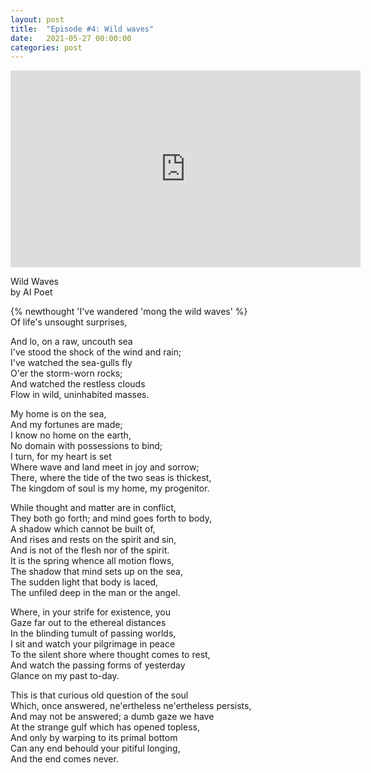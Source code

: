 ```yaml
---
layout: post
title:  "Episode #4: Wild waves"
date:   2021-05-27 00:00:00
categories: post
---
```

<iframe width="560" height="315" src="https://www.youtube.com/embed/raw09zEs0R8" title="YouTube video player" frameborder="0" allow="accelerometer; autoplay; clipboard-write; encrypted-media; gyroscope; picture-in-picture" allowfullscreen></iframe>

Wild Waves<br>
by AI Poet

{% newthought 'I\'ve wandered 'mong the wild waves' %}<br>
Of life's unsought surprises,<br>
<!--more-->
And lo, on a raw, uncouth sea<br>
I've stood the shock of the wind and rain;<br>
I've watched the sea-gulls fly<br>
O'er the storm-worn rocks;<br>
And watched the restless clouds<br>
Flow in wild, uninhabited masses.<br>

My home is on the sea,<br>
And my fortunes are made;<br>
I know no home on the earth,<br>
No domain with possessions to bind;<br>
I turn, for my heart is set<br>
Where wave and land meet in joy and sorrow;<br>
There, where the tide of the two seas is thickest,<br>
The kingdom of soul is my home, my progenitor.<br>

While thought and matter are in conflict,<br>
They both go forth; and mind goes forth to body,<br>
A shadow which cannot be built of,<br>
And rises and rests on the spirit and sin,<br>
And is not of the flesh nor of the spirit.<br>
It is the spring whence all motion flows,<br>
The shadow that mind sets up on the sea,<br>
The sudden light that body is laced,<br>
The unfiled deep in the man or the angel.<br>

Where, in your strife for existence, you<br>
Gaze far out to the ethereal distances<br>
In the blinding tumult of passing worlds,<br>
I sit and watch your pilgrimage in peace<br>
To the silent shore where thought comes to rest,<br>
And watch the passing forms of yesterday<br>
Glance on my past to-day.<br>

This is that curious old question of the soul<br>
Which, once answered, ne'ertheless ne'ertheless persists,<br>
And may not be answered; a dumb gaze we have<br>
At the strange gulf which has opened topless,<br>
And only by warping to its primal bottom<br>
Can any end behould your pitiful longing,<br>
And the end comes never.
